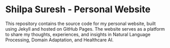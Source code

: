 # Shilpa Suresh - Personal Website

This repository contains the source code for my personal website, built using Jekyll and hosted on GitHub Pages. The website serves as a platform to share my thoughts, experiences, and insights in Natural Language Processing, Domain Adaptation, and Healthcare AI.

